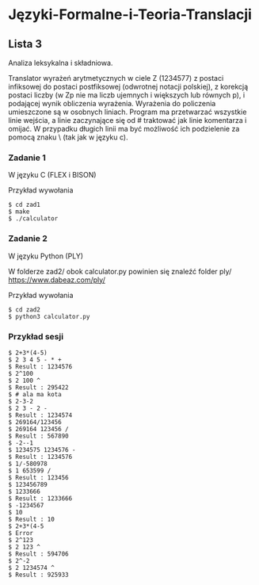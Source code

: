 # Języki-Formalne-i-Teoria-Translacji
## Lista 3

Analiza leksykalna i składniowa. <br>

Translator wyrażeń arytmetycznych w ciele Z (1234577) z postaci infiksowej do postaci postfiksowej (odwrotnej notacji polskiej), z korekcją postaci liczby (w Zp nie ma liczb ujemnych i większych lub równych p), i podającej wynik obliczenia wyrażenia. Wyrażenia do policzenia umieszczone są w osobnych liniach. Program ma przetwarzać wszystkie linie wejścia, a linie zaczynające się od # traktować jak linie komentarza i omijać. W przypadku długich linii ma być możliwość ich podzielenie za pomocą znaku \ (tak jak w języku c).

### Zadanie 1
W języku C (FLEX i BISON)

Przykład wywołania
```Shell
$ cd zad1
$ make
$ ./calculator
```

### Zadanie 2
W języku Python (PLY) <br>

W folderze zad2/ obok calculator.py powinien się znaleźć folder ply/ <br>
https://www.dabeaz.com/ply/ <br>

Przykład wywołania
```Shell
$ cd zad2
$ python3 calculator.py
```

### Przykład sesji
```Shell
$ 2+3*(4-5)
$ 2 3 4 5 - * + 
$ Result : 1234576
$ 2^100
$ 2 100 ^ 
$ Result : 295422
$ # ala ma kota
$ 2-3-2
$ 2 3 - 2 - 
$ Result : 1234574
$ 269164/123456
$ 269164 123456 / 
$ Result : 567890
$ -2--1
$ 1234575 1234576 - 
$ Result : 1234576
$ 1/-580978
$ 1 653599 / 
$ Result : 123456
$ 123456789
$ 1233666 
$ Result : 1233666
$ -1234567
$ 10 
$ Result : 10
$ 2+3*(4-5
$ Error
$ 2^123
$ 2 123 ^ 
$ Result : 594706
$ 2^-2
$ 2 1234574 ^ 
$ Result : 925933
```
